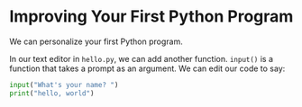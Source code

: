 # Improving Your First Python Program

We can personalize your first Python program.

In our text editor in `hello.py`, we can add another function. `input()` is a function that takes a prompt as an argument. We can edit our code to say:

```python
input("What's your name? ")
print("hello, world")
```